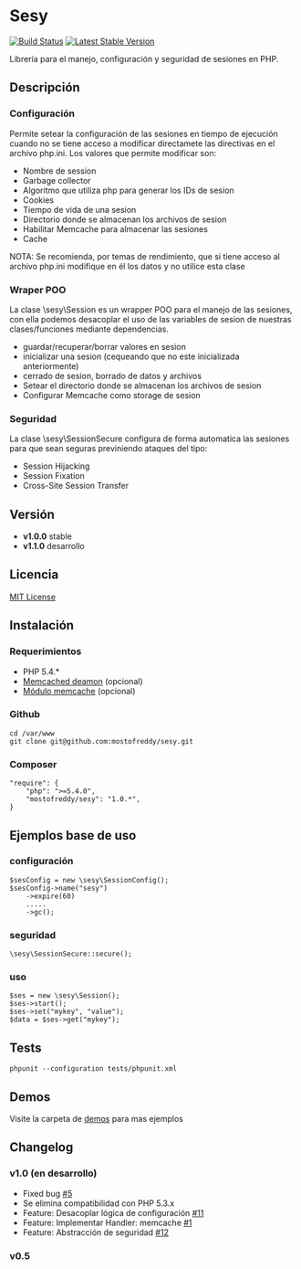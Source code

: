 __Sesy__
========

[![Build Status](https://travis-ci.org/mostofreddy/sesy.png?branch=master)](https://travis-ci.org/mostofreddy/sesy)
[![Latest Stable Version](https://poser.pugx.org/mostofreddy/sesy/v/stable.png)](https://packagist.org/packages/mostofreddy/sesy)

Librería para el manejo, configuración y seguridad de sesiones en PHP.

Descripción
-----------

### Configuración

Permite setear la configuración de las sesiones en tiempo de ejecución cuando no se tiene acceso a modificar directamete las directivas
en el archivo php.ini.
Los valores que permite modificar son:

- Nombre de session
- Garbage collector
- Algoritmo que utiliza php para generar los IDs de sesion
- Cookies
- Tiempo de vida de una sesion
- Directorio donde se almacenan los archivos de sesion
- Habilitar Memcache para almacenar las sesiones
- Cache

NOTA: Se recomienda, por temas de rendimiento, que si tiene acceso al archivo php.ini modifique en él los datos y no utilice esta clase

### Wraper POO

La clase \sesy\Session es un wrapper POO para el manejo de las sesiones, con ella podemos desacoplar el uso de las variables de sesion de
nuestras clases/funciones mediante dependencias.

- guardar/recuperar/borrar valores en sesion
- inicializar una sesion (cequeando que no este inicializada anteriormente)
- cerrado de sesion, borrado de datos y archivos
- Setear el directorio donde se almacenan los archivos de sesion
- Configurar Memcache como storage de sesion

### Seguridad

La clase \sesy\SessionSecure configura de forma automatica las sesiones para que sean seguras previniendo ataques del tipo:

- Session Hijacking
- Session Fixation
- Cross-Site Session Transfer

Versión
-------

- __v1.0.0__ stable
- __v1.1.0__ desarrollo

Licencia
-------

[MIT License](http://www.opensource.org/licenses/mit-license.php)

Instalación
-----------

### Requerimientos

- PHP 5.4.*
- [Memcached deamon](http://memcached.org) (opcional)
- [Módulo memcache](http://php.net/manual/es/book.memcache.php) (opcional)

### Github

    cd /var/www
    git clone git@github.com:mostofreddy/sesy.git

### Composer

    "require": {
        "php": ">=5.4.0",
        "mostofreddy/sesy": "1.0.*",
    }

Ejemplos base de uso
--------------------

### configuración

    $sesConfig = new \sesy\SessionConfig();
    $sesConfig->name("sesy")
        ->expire(60)
        .....
        ->gc();

### seguridad

    \sesy\SessionSecure::secure();

### uso

    $ses = new \sesy\Session();
    $ses->start();
    $ses->set("mykey", "value");
    $data = $ses->get("mykey");

Tests
-----

    phpunit --configuration tests/phpunit.xml

Demos
-----

Visite la carpeta de [demos](https://github.com/mostofreddy/sesy/tree/master/demos) para mas ejemplos

Changelog
---------

### v1.0 (en desarrollo)

- Fixed bug [#5](https://github.com/mostofreddy/sesy/issues/5)
- Se elimina compatibilidad con PHP 5.3.x
- Feature: Desacoplar lógica de configuración [#11](https://github.com/mostofreddy/sesy/issues/11)
- Feature: Implementar Handler: memcache [#1](https://github.com/mostofreddy/sesy/issues/1)
- Feature: Abstracción de seguridad [#12](https://github.com/mostofreddy/sesy/issues/12)

### v0.5
